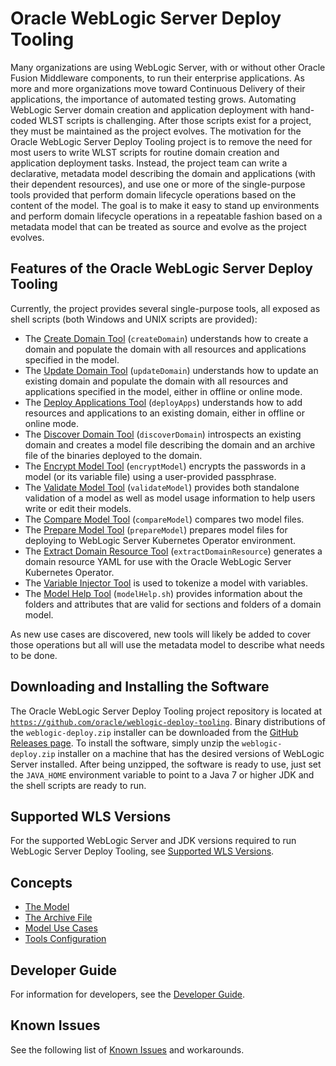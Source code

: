 # Oracle WebLogic Server Deploy Tooling

Many organizations are using WebLogic Server, with or without other Oracle Fusion Middleware components, to run their enterprise applications.  As more and more organizations move toward Continuous Delivery of their applications, the importance of automated testing grows.  Automating WebLogic Server domain creation and application deployment with hand-coded WLST scripts is challenging.  After those scripts exist for a project, they must be maintained as the project evolves.  The motivation for the Oracle WebLogic Server Deploy Tooling project is to remove the need for most users to write WLST scripts for routine domain creation and application deployment tasks.  Instead, the project team can write a declarative, metadata model describing the domain and applications (with their dependent resources), and use one or more of the single-purpose tools provided that perform domain lifecycle operations based on the content of the model.  The goal is to make it easy to stand up environments and perform domain lifecycle operations in a repeatable fashion based on a metadata model that can be treated as source and evolve as the project evolves.

## Features of the Oracle WebLogic Server Deploy Tooling

Currently, the project provides several single-purpose tools, all exposed as shell scripts (both Windows and UNIX scripts are provided):

- The [Create Domain Tool](site/create.md) (`createDomain`) understands how to create a domain and populate the domain with all resources and applications specified in the model.
- The [Update Domain Tool](site/update.md) (`updateDomain`) understands how to update an existing domain and populate the domain with all resources and applications specified in the model, either in offline or online mode.
- The [Deploy Applications Tool](site/deploy.md) (`deployApps`) understands how to add resources and applications to an existing domain, either in offline or online mode.
- The [Discover Domain Tool](site/discover.md) (`discoverDomain`) introspects an existing domain and creates a model file describing the domain and an archive file of the binaries deployed to the domain.
- The [Encrypt Model Tool](site/encrypt.md) (`encryptModel`) encrypts the passwords in a model (or its variable file) using a user-provided passphrase.
- The [Validate Model Tool](site/validate.md) (`validateModel`) provides both standalone validation of a model as well as model usage information to help users write or edit their models.
- The [Compare Model Tool](site/compare.md) (`compareModel`) compares two model files.
- The [Prepare Model Tool](site/prepare.md) (`prepareModel`) prepares model files for deploying to WebLogic Server Kubernetes Operator environment.
- The [Extract Domain Resource Tool](site/kubernetes.md) (`extractDomainResource`) generates a domain resource YAML for use with the Oracle WebLogic Server Kubernetes Operator.
- The [Variable Injector Tool](site/variable_injection.md) is used to tokenize a model with variables.
- The [Model Help Tool](site/model_help.md) (`modelHelp.sh`) provides information about the folders and attributes that are valid for sections and folders of a domain model.

As new use cases are discovered, new tools will likely be added to cover those operations but all will use the metadata model to describe what needs to be done.


## Downloading and Installing the Software

The Oracle WebLogic Server Deploy Tooling project repository is located at [`https://github.com/oracle/weblogic-deploy-tooling`](https://github.com/oracle/weblogic-deploy-tooling).  Binary distributions of the `weblogic-deploy.zip` installer can be downloaded from the [GitHub Releases page](https://github.com/oracle/weblogic-deploy-tooling/releases).  To install the software, simply unzip the `weblogic-deploy.zip` installer on a machine that has the desired versions of WebLogic Server installed.  After being unzipped, the software is ready to use, just set the `JAVA_HOME` environment variable to point to a Java 7 or higher JDK  and the shell scripts are ready to run.


## Supported WLS Versions

For the supported WebLogic Server and JDK versions required to run WebLogic Server Deploy Tooling, see [Supported WLS Versions](site/wls_versions.md).


## Concepts

- [The Model](site/model.md)
- [The Archive File](site/archive.md)
- [Model Use Cases](site/use_cases.md)
- [Tools Configuration](site/tool_configuration.md)

## Developer Guide

For information for developers, see the [Developer Guide](site/developer/developer_guide.md).

## Known Issues

See the following list of [Known Issues](KnownIssues.md) and workarounds.
